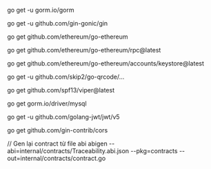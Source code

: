 go get -u gorm.io/gorm

go get -u github.com/gin-gonic/gin

go get github.com/ethereum/go-ethereum

go get github.com/ethereum/go-ethereum/rpc@latest

go get github.com/ethereum/go-ethereum/accounts/keystore@latest

go get -u github.com/skip2/go-qrcode/...

go get github.com/spf13/viper@latest

go get gorm.io/driver/mysql

go get -u github.com/golang-jwt/jwt/v5

go get github.com/gin-contrib/cors

// Gen lại contract từ file abi
abigen --abi=internal/contracts/Traceability.abi.json --pkg=contracts --out=internal/contracts/contract.go
